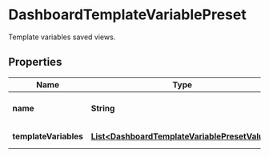 # DashboardTemplateVariablePreset

Template variables saved views.

## Properties

| Name                  | Type                                                                                            | Description               | Notes      |
| --------------------- | ----------------------------------------------------------------------------------------------- | ------------------------- | ---------- |
| **name**              | **String**                                                                                      | The name of the variable. | [optional] |
| **templateVariables** | [**List&lt;DashboardTemplateVariablePresetValue&gt;**](DashboardTemplateVariablePresetValue.md) | List of variables.        | [optional] |
